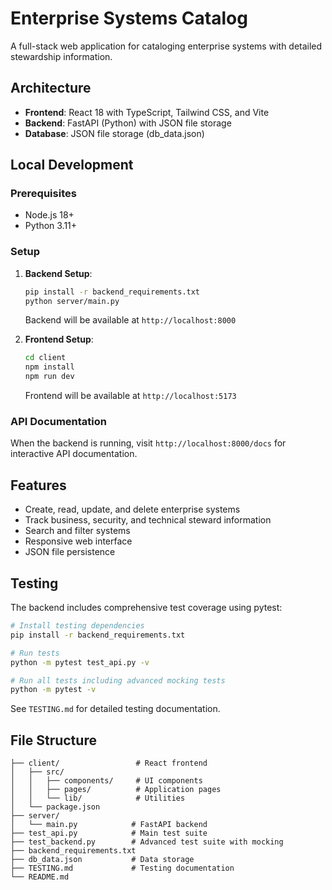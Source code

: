 # Enterprise Systems Catalog

A full-stack web application for cataloging enterprise systems with detailed stewardship information.

## Architecture

- **Frontend**: React 18 with TypeScript, Tailwind CSS, and Vite
- **Backend**: FastAPI (Python) with JSON file storage
- **Database**: JSON file storage (db_data.json)

## Local Development

### Prerequisites
- Node.js 18+
- Python 3.11+

### Setup

1. **Backend Setup**:
   ```bash
   pip install -r backend_requirements.txt
   python server/main.py
   ```
   Backend will be available at `http://localhost:8000`

2. **Frontend Setup**:
   ```bash
   cd client
   npm install
   npm run dev
   ```
   Frontend will be available at `http://localhost:5173`

### API Documentation

When the backend is running, visit `http://localhost:8000/docs` for interactive API documentation.

## Features

- Create, read, update, and delete enterprise systems
- Track business, security, and technical steward information
- Search and filter systems
- Responsive web interface
- JSON file persistence

## Testing

The backend includes comprehensive test coverage using pytest:

```bash
# Install testing dependencies
pip install -r backend_requirements.txt

# Run tests
python -m pytest test_api.py -v

# Run all tests including advanced mocking tests
python -m pytest -v
```

See `TESTING.md` for detailed testing documentation.

## File Structure

```
├── client/                 # React frontend
│   ├── src/
│   │   ├── components/     # UI components
│   │   ├── pages/          # Application pages
│   │   └── lib/            # Utilities
│   └── package.json
├── server/
│   └── main.py            # FastAPI backend
├── test_api.py            # Main test suite
├── test_backend.py        # Advanced test suite with mocking
├── backend_requirements.txt
├── db_data.json           # Data storage
├── TESTING.md             # Testing documentation
└── README.md
```